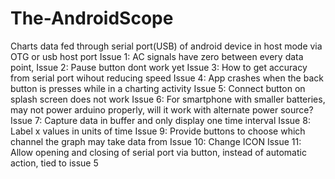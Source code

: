 # The-AndroidScope
Charts data fed through serial port(USB)  of android device in host mode via OTG or usb host port
Issue 1:  AC signals have zero between every data point,
Issue 2:  Pause button dont work yet
Issue 3:  How to get accuracy from serial port wihout reducing speed
Issue 4:  App crashes when the back button is presses while in a charting activity
Issue 5:  Connect button on splash screen does not work
Issue 6:  For smartphone with smaller batteries, may not power arduino properly, will it work with alternate power source?
Issue 7:  Capture data in buffer and only display one time interval
Issue 8:  Label x values in units of time
Issue 9:  Provide buttons to choose which channel the graph may take data from
Issue 10: Change ICON
Issue 11: Allow opening and closing of serial port via button, instead of automatic action, tied to issue 5
